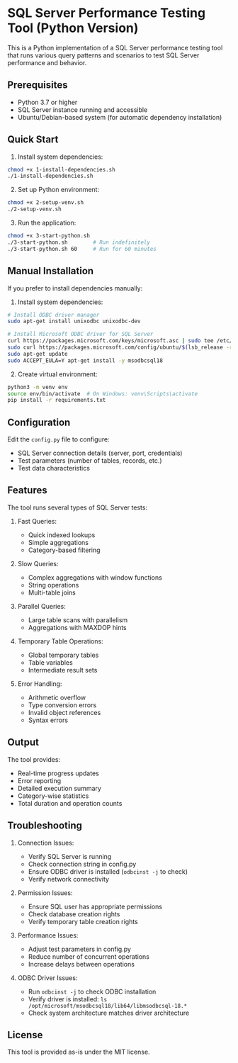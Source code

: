 # SQL Server Performance Testing Tool (Python Version)

This is a Python implementation of a SQL Server performance testing tool that runs various query patterns and scenarios to test SQL Server performance and behavior.

## Prerequisites

- Python 3.7 or higher
- SQL Server instance running and accessible
- Ubuntu/Debian-based system (for automatic dependency installation)

## Quick Start

1. Install system dependencies:
```bash
chmod +x 1-install-dependencies.sh
./1-install-dependencies.sh
```

2. Set up Python environment:
```bash
chmod +x 2-setup-venv.sh
./2-setup-venv.sh
```

3. Run the application:
```bash
chmod +x 3-start-python.sh
./3-start-python.sh        # Run indefinitely
./3-start-python.sh 60     # Run for 60 minutes
```

## Manual Installation

If you prefer to install dependencies manually:

1. Install system dependencies:
```bash
# Install ODBC driver manager
sudo apt-get install unixodbc unixodbc-dev

# Install Microsoft ODBC driver for SQL Server
curl https://packages.microsoft.com/keys/microsoft.asc | sudo tee /etc/apt/trusted.gpg.d/microsoft.asc
sudo curl https://packages.microsoft.com/config/ubuntu/$(lsb_release -rs)/prod.list | sudo tee /etc/apt/sources.list.d/mssql-release.list
sudo apt-get update
sudo ACCEPT_EULA=Y apt-get install -y msodbcsql18
```

2. Create virtual environment:
```bash
python3 -m venv env
source env/bin/activate  # On Windows: venv\Scripts\activate
pip install -r requirements.txt
```

## Configuration

Edit the `config.py` file to configure:
- SQL Server connection details (server, port, credentials)
- Test parameters (number of tables, records, etc.)
- Test data characteristics

## Features

The tool runs several types of SQL Server tests:

1. Fast Queries:
   - Quick indexed lookups
   - Simple aggregations
   - Category-based filtering

2. Slow Queries:
   - Complex aggregations with window functions
   - String operations
   - Multi-table joins

3. Parallel Queries:
   - Large table scans with parallelism
   - Aggregations with MAXDOP hints

4. Temporary Table Operations:
   - Global temporary tables
   - Table variables
   - Intermediate result sets

5. Error Handling:
   - Arithmetic overflow
   - Type conversion errors
   - Invalid object references
   - Syntax errors

## Output

The tool provides:
- Real-time progress updates
- Error reporting
- Detailed execution summary
- Category-wise statistics
- Total duration and operation counts

## Troubleshooting

1. Connection Issues:
   - Verify SQL Server is running
   - Check connection string in config.py
   - Ensure ODBC driver is installed (`odbcinst -j` to check)
   - Verify network connectivity

2. Permission Issues:
   - Ensure SQL user has appropriate permissions
   - Check database creation rights
   - Verify temporary table creation rights

3. Performance Issues:
   - Adjust test parameters in config.py
   - Reduce number of concurrent operations
   - Increase delays between operations

4. ODBC Driver Issues:
   - Run `odbcinst -j` to check ODBC installation
   - Verify driver is installed: `ls /opt/microsoft/msodbcsql18/lib64/libmsodbcsql-18.*`
   - Check system architecture matches driver architecture

## License

This tool is provided as-is under the MIT license. 